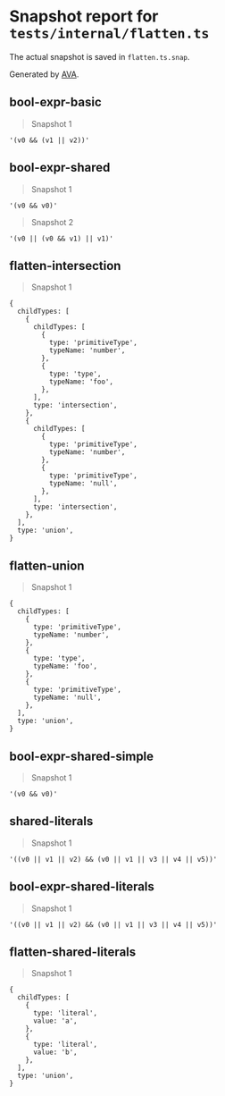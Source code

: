# Snapshot report for `tests/internal/flatten.ts`

The actual snapshot is saved in `flatten.ts.snap`.

Generated by [AVA](https://avajs.dev).

## bool-expr-basic

> Snapshot 1

    '(v0 && (v1 || v2))'

## bool-expr-shared

> Snapshot 1

    '(v0 && v0)'

> Snapshot 2

    '(v0 || (v0 && v1) || v1)'

## flatten-intersection

> Snapshot 1

    {
      childTypes: [
        {
          childTypes: [
            {
              type: 'primitiveType',
              typeName: 'number',
            },
            {
              type: 'type',
              typeName: 'foo',
            },
          ],
          type: 'intersection',
        },
        {
          childTypes: [
            {
              type: 'primitiveType',
              typeName: 'number',
            },
            {
              type: 'primitiveType',
              typeName: 'null',
            },
          ],
          type: 'intersection',
        },
      ],
      type: 'union',
    }

## flatten-union

> Snapshot 1

    {
      childTypes: [
        {
          type: 'primitiveType',
          typeName: 'number',
        },
        {
          type: 'type',
          typeName: 'foo',
        },
        {
          type: 'primitiveType',
          typeName: 'null',
        },
      ],
      type: 'union',
    }

## bool-expr-shared-simple

> Snapshot 1

    '(v0 && v0)'

## shared-literals

> Snapshot 1

    '((v0 || v1 || v2) && (v0 || v1 || v3 || v4 || v5))'

## bool-expr-shared-literals

> Snapshot 1

    '((v0 || v1 || v2) && (v0 || v1 || v3 || v4 || v5))'

## flatten-shared-literals

> Snapshot 1

    {
      childTypes: [
        {
          type: 'literal',
          value: 'a',
        },
        {
          type: 'literal',
          value: 'b',
        },
      ],
      type: 'union',
    }
